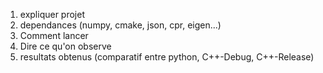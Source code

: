 1. expliquer projet
2. dependances (numpy, cmake, json, cpr, eigen...)
3. Comment lancer
4. Dire ce qu'on observe
5. resultats obtenus (comparatif entre python, C++-Debug, C++-Release)
